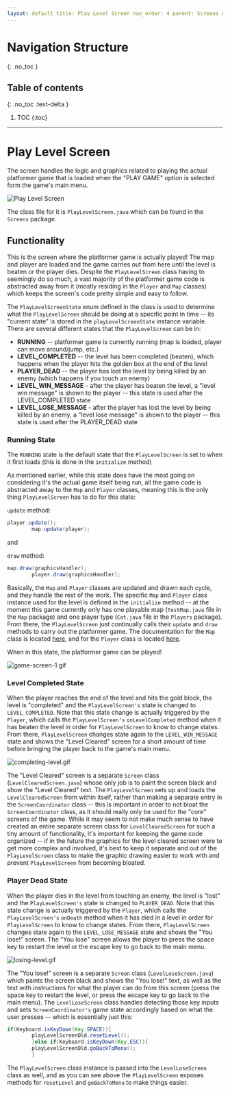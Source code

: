 ```yaml
---
layout: default title: Play Level Screen nav_order: 4 parent: Screens grand_parent: Game Code Details permalink: /GameCodeDetails/Screens/PlayLevelScreen
---
```


# Navigation Structure

{: .no_toc }

## Table of contents

{: .no_toc .text-delta }

1. TOC {:toc}

---

# Play Level Screen

The screen handles the logic and graphics related to playing the actual platformer game that is loaded when the "PLAY GAME" option is selected form the game's main menu.

![Play Level Screen](../../../assets/images/game-screen-1.png)

The class file for it is `PlayLevelScreen.java` which can be found in the `Screens` package.

## Functionality

This is the screen where the platformer game is actually played! The map and player are loaded and the game carries out from here until the level is beaten or the player dies. Despite the `PlayLevelScreen` class having to seemingly do so much, a vast majority of the platformer game code is abstracted away from it (mostly residing in the `Player` and `Map` classes) which keeps the screen's code pretty simple and easy to follow.

The `PlayLevelScreenState` enum defined in the class is used to determine what the `PlayLevelScreen` should be doing at a specific point in time -- its "current state" is stored in the `playLevelScreenState` instance variable. There are several different states that the `PlayLevelScreen` can be in:

- **RUNNING** -- platformer game is currently running (map is loaded, player can move around/jump, etc.)
- **LEVEL_COMPLETED** -- the level has been completed (beaten), which happens when the player hits the golden box at the end of the level
- **PLAYER_DEAD** -- the player has lost the level by being killed by an enemy (which happens if you touch an enemy)
- **LEVEL_WIN_MESSAGE** - after the player has beaten the level, a "level win message" is shown to the player -- this state is used after the LEVEL_COMPLETED state
- **LEVEL_LOSE_MESSAGE** - after the player has lost the level by being killed by an enemy, a "level lose message" is shown to the player -- this state is used after the PLAYER_DEAD state

### Running State

The `RUNNING` state is the default state that the `PlayLevelScreen` is set to when it first loads (this is done in the `initialize` method)

As mentioned earlier, while this state does have the most going on considering it's the actual game itself being run, all the game code is abstracted away to the `Map` and `Player` classes, meaning this is the only thing `PlayLevelScreen` has to do for this state:

`update` method:

```java
player.update();
        map.update(player);
```

and

`draw` method:

```java
map.draw(graphicsHandler);
        player.draw(graphicsHandler);
```

Basically, the `Map` and `Player` classes are updated and drawn each cycle, and they handle the rest of the work. The specific `Map` and `Player` class instance used for the level is defined in the `initialize` method -- at the moment this game currently only has one playable map (`TestMap.java` file in the `Map` package) and one player type (`Cat.java` file in the `Players` package). From there, the `PlayLevelScreen` just continually calls their `update` and `draw` methods to carry out the platformer game. The documentation for the `Map` class is located [here](../map.md), and for the `Player` class is located [here](../player.md).

When in this state, the platformer game can be played!

![game-screen-1.gif](../../../assets/images/playing-level.gif)

### Level Completed State

When the player reaches the end of the level and hits the gold block, the level is "completed" and the `PlayLevelScreen's` state is changed to `LEVEL_COMPLETED`. Note that this state change is actually triggered by the `Player`, which calls the `PlayLevelScreen's` `onLevelCompleted`
method when it has beaten the level in order for `PlayLevelScreen` to know to change states. From there, `PlayLevelScreen` changes state again to the `LEVEL_WIN_MESSAGE` state and shows the "Level Cleared" screen for a short amount of time before bringing the player back to the game's main menu.

![completing-level.gif](../../../assets/images/completing-level.gif)

The "Level Cleared" screen is a separate `Screen` class (`LevelClearedScreen.java`) whose only job is to paint the screen black and show the "Level Cleared" text. The `PlayLevelScreen` sets up and loads the `LevelClearedScreen` from within itself, rather than making a separate entry in the `ScreenCoordinator` class -- this is important in order to not bloat the `ScreenCoordinator` class, as it should really only be used for the "core" screens of the game. While it may seem to not make much sense to have created an entire separate screen class for `LevelClearedScreen`
for such a tiny amount of functionality, it's important for keeping the game code organized -- if in the future the graphics for the level cleared screen were to get more complex and involved, it's best to keep it separate and out of the `PlayLevelScreen` class to make the graphic drawing easier to work with and prevent `PlayLevelScreen` from becoming bloated.

### Player Dead State

When the player dies in the level from touching an enemy, the level is "lost" and the `PlayLevelScreen's` state is changed to `PLAYER_DEAD`. Note that this state change is actually triggered by the `Player`, which calls the `PlayLevelScreen's` `onDeath`
method when it has died in a level in order for `PlayLevelScreen` to know to change states. From there, `PlayLevelScreen` changes state again to the `LEVEL_LOSE_MESSAGE` state and shows the "You lose!" screen. The "You lose" screen allows the player to press the space key to restart the level or the escape key to go back to the main menu.

![losing-level.gif](../../../assets/images/losing-level.gif)

The "You lose!" screen is a separate `Screen` class (`LevelLoseScreen.java`) which paints the screen black and shows the "You lose!" text, as well as the text with instructions for what the player can do from this screen (press the space key to restart the level, or press the escape key to go back to the main menu). The `LevelLoseScreen` class handles detecting those key inputs and sets `ScreenCoordinator's` game state accordingly based on what the user presses -- which is essentially just this:

```java
if(Keyboard.isKeyDown(Key.SPACE)){
        playLevelScreenOld.resetLevel();
        }else if(Keyboard.isKeyDown(Key.ESC)){
        playLevelScreenOld.goBackToMenu();
        }
```

The `PlayLevelScreen` class instance is passed into the `LevelLoseScreen` class as well, and as you can see above the
`PlayLevelScreen` exposes methods for `resetLevel` and `goBackToMenu` to make things easier.